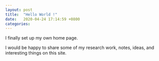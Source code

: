 ```yaml
---
layout: post
title:  "Hello World !"
date:   2020-04-24 17:14:59 +0800
categories: 
---
```


I finally set up my own home page.

I would be happy to share some of my research work, notes, ideas, and interesting things on this site.